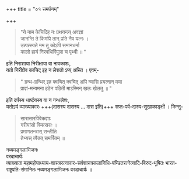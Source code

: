 +++
title = "०१ समर्पणम्"

+++

> "ये नाम केचिदिह नः प्रथयन्त्य् अवज्ञां  
> जानन्ति ते किमपि तान् प्रति नैष यत्नः ।  
> उत्पत्स्यते मम तु कोऽपि समानधर्मा  
> कालो ह्ययं निरवधिर्विपुला च पृथ्वी ॥ " 

इति निराशाया निरीक्षाया वा नावकाशः,  
यतो निरीक्षैव काचिद् इह न लेशतो ऽप्य् अस्ति । एवम्- 

> " ग्रन्थ-ग्रन्थिर् इह क्वचित् क्वचिद् अपि न्यासि प्रयत्नान् मया   
> प्राज्ञं-मन्यमना हठेन पठिती माऽस्मिन् खलः खेलतु ॥ " 

इति दर्पस्य धार्ष्टयस्य वा न गन्धलेशः,  
यतोऽयं व्याख्याकारः +++(दासस्य दासस्य … दास इति)+++ सप्त-पर्व-दास्य-सुखाकाङ्क्षी । किन्तु- 

> सारासारविवेकज्ञाः  
गरीयांसो विमत्सराः ।   
प्रमाणतन्त्रास् सन्तीति  
तेभ्यस् त्वैतत् समर्पितम् ॥ 

नव्यमङ्गलाभिजनः  
वरदाचार्यः  
व्याख्याता 
महामहोपाध्याय-शास्त्ररत्नाकर-सर्वशास्त्रकलानिधि-पण्डितरत्नेत्यादि-बिरुद-भूषितः भारत-राष्ट्रपति-संमानितः नव्यमङ्गलाभिजनः वरदाचार्यः ॥ 

